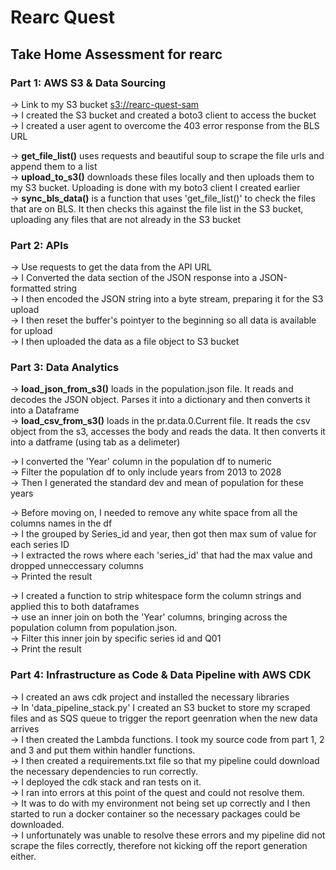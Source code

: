 # Rearc Quest
## Take Home Assessment for rearc

### Part 1: AWS S3 & Data Sourcing

-> Link to my S3 bucket [s3://rearc-quest-sam](https://eu-north-1.console.aws.amazon.com/s3/buckets/rearc-quest-sam?region=eu-north-1&bucketType=general&tab=objects) <br>
-> I created the S3 bucket and created a boto3 client to access the bucket <br>
-> I created a user agent to overcome the 403 error response from the BLS URL <br>

-> **get_file_list()** uses requests and beautiful soup to scrape the file urls and append them to a list <br>
-> **upload_to_s3()** downloads these files locally and then uploads them to my S3 bucket. Uploading is done with my boto3 client I created earlier <br>
-> **sync_bls_data()** is a function that uses 'get_file_list()' to check the files that are on BLS. It then checks this against the file list in the S3 bucket, uploading any files that are not already in the S3 bucket <br>

### Part 2: APIs
-> Use requests to get the data from the API URL <br>
-> I Converted the data section of the JSON response into a JSON-formatted string  <br>
-> I then encoded the JSON string into a byte stream, preparing it for the S3 upload <br>
-> I then reset the buffer's pointyer to the beginning so all data is available for upload <br>
-> I then uploaded the data as a file object to S3 bucket <br>

### Part 3: Data Analytics 
-> **load_json_from_s3()** loads in the population.json file. It reads and decodes the JSON object. Parses it into a dictionary and then converts it into a Dataframe <br>
-> **load_csv_from_s3()** loads in the pr.data.0.Current file. It reads the csv object from the s3, accesses the body and reads the data. It then converts it into a datframe (using tab as a delimeter) <br>

-> I converted the 'Year' column in the population df to numeric <br>
-> Filter the population df to only include years from 2013 to 2028 <br>
-> Then I generated the standard dev and mean of population for these years <br>

-> Before moving on, I needed to remove any white space from all the columns names in the df <br>
-> I the grouped by Series_id and year, then got then max sum of value for each series ID <br>
-> I extracted the rows where each 'series_id' that had the max value and dropped unneccessary columns <br>
-> Printed the result 

-> I created a function to strip whitespace form the column strings and applied this to both dataframes <br>
-> use an inner join on both the 'Year' columns, bringing across the population column from population.json. <br>
-> Filter this inner join by specific series id and Q01 <br>
-> Print the result <br>

### Part 4: Infrastructure as Code & Data Pipeline with AWS CDK
-> I created an aws cdk project and installed the necessary libraries <br>
-> In 'data_pipeline_stack.py' I created an S3 bucket to store my scraped files and as SQS queue to trigger the report geenration when the new data arrives <br>
-> I then created the Lambda functions. I took my source code from part 1, 2 and 3 and put them within handler functions. <br>
-> I then created a requirements.txt file so that my pipeline could download the necessary dependencies to run correctly. <br>
-> I deployed the cdk stack and ran tests on it. <br>
-> I ran into errors at this point of the quest and could not resolve them. <br>
-> It was to do with my environment not being set up correctly and I then started to run a docker container so the necessary packages could be downloaded. <br>
-> I unfortunately was unable to resolve these errors and my pipeline did not scrape the files correctly, therefore not kicking off the report generation either.







